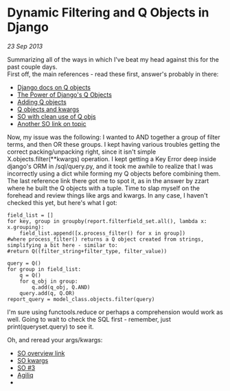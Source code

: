 Dynamic Filtering and Q Objects in Django
=========================================
*23 Sep 2013*


Summarizing all of the ways in which I've beat my head against this for the past couple days.  
First off, the main references - read these first, answer's probably in there:

- [Django docs on Q objects](https://docs.djangoproject.com/en/dev/topics/db/queries/#complex-lookups-with-q-objects)
- [The Power of Django's Q Objects](http://www.michelepasin.org/blog/2010/07/20/the-power-of-djangos-q-objects/)
- [Adding Q objects](http://bradmontgomery.blogspot.com/2009/06/adding-q-objects-in-django.html)
- [Q objects and kwargs](http://www.nomadjourney.com/2009/04/dynamic-django-queries-with-kwargs/)
- [SO with clean use of Q objs](http://stackoverflow.com/questions/1166074/a-django-orm-query-using-a-mix-of-filter-and-q-objects)
- [Another SO link on topic](http://stackoverflow.com/questions/852414/how-to-dynamically-compose-an-or-query-filter-in-django)

Now, my issue was the following: I wanted to AND together a group of filter terms, and then OR these groups.  I kept having various troubles getting the correct packing/unpacking right, since it isn't simple X.objects.filter(**kwargs) operation.  I kept getting a Key Error deep inside django's ORM in /sql/query.py, and it took me awhile to realize that I was incorrectly using a dict while forming my Q objects before combining them.  The last reference link there got me to spot it, as in the answer by zzart where he built the Q objects with a tuple.  Time to slap myself on the forehead and review things like args and kwargs.  In any case, I haven't checked this yet, but here's what I got:

```
field_list = []
for key, group in groupby(report.filterfield_set.all(), lambda x: x.grouping):
    field_list.append([x.process_filter() for x in group])
#where process_filter() returns a Q object created from strings, simplifying a bit here - similar to:
#return Q((filter_string+filter_type, filter_value))

query = Q()
for group in field_list:
    q = Q()
    for q_obj in group:
        q.add(q_obj, Q.AND)
    query.add(q, Q.OR)
report_query = model_class.objects.filter(query)
```

I'm sure using functools.reduce or perhaps a comprehension would work as well.  Going to wait to check the SQL first - remember, just print(queryset.query) to see it.

Oh, and reread your args/kwargs:

- [SO overview link](http://stackoverflow.com/questions/287085/what-do-args-and-kwargs-mean)
- [SO kwargs](http://stackoverflow.com/questions/1769403/understanding-kwargs-in-python)
- [SO #3](http://stackoverflow.com/questions/3394835/args-and-kwargs)
- [Agiliq](http://agiliq.com/blog/2012/06/understanding-args-and-kwargs/)
- 

